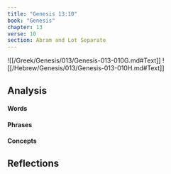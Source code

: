 ```yaml
---
title: "Genesis 13:10"
book: "Genesis"
chapter: 13
verse: 10
section: Abram and Lot Separate
---
```

![[/Greek/Genesis/013/Genesis-013-010G.md#Text]]
![[/Hebrew/Genesis/013/Genesis-013-010H.md#Text]]

## Analysis

#### Words

#### Phrases

#### Concepts

## Reflections
